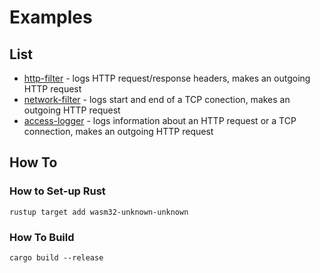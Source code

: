 # Examples

## List

* [http-filter](./http-filter) - logs HTTP request/response headers, makes an outgoing HTTP request
* [network-filter](./network-filter/) - logs start and end of a TCP conection, makes an outgoing HTTP request
* [access-logger](./access-logger) - logs information about an HTTP request or a TCP connection, makes an outgoing HTTP request

## How To

### How to Set-up Rust

```shell
rustup target add wasm32-unknown-unknown
```

### How To Build

```shell
cargo build --release
```
